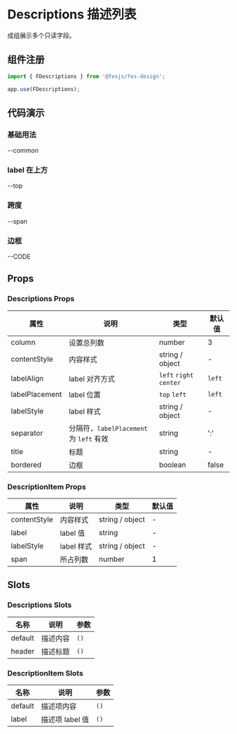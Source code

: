 # Descriptions 描述列表

成组展示多个只读字段。

## 组件注册

```js
import { FDescriptions } from '@fesjs/fes-design';

app.use(FDescriptions);
```

## 代码演示

### 基础用法

--common

### label 在上方

--top

### 跨度

--span

### 边框

--CODE

## Props

### Descriptions Props

| 属性           | 说明                                    | 类型                    | 默认值 |
| -------------- | --------------------------------------- | ----------------------- | ------ |
| column         | 设置总列数                              | number                  | 3      |
| contentStyle   | 内容样式                                | string / object         | -      |
| labelAlign     | label 对齐方式                          | `left` `right` `center` | `left` |
| labelPlacement | label 位置                              | `top` `left`            | `left` |
| labelStyle     | label 样式                              | string / object         | -      |
| separator      | 分隔符，`labelPlacement` 为 `left` 有效 | string                  | ':'    |
| title          | 标题                                    | string                  | -      |
| bordered       | 边框                                    | boolean                 | false  |

### DescriptionItem Props

| 属性         | 说明       | 类型            | 默认值 |
| ------------ | ---------- | --------------- | ------ |
| contentStyle | 内容样式   | string / object | -      |
| label        | label 值   | string          | -      |
| labelStyle   | label 样式 | string / object | -      |
| span         | 所占列数   | number          | 1      |

## Slots

### Descriptions Slots

| 名称    | 说明     | 参数 |
| ------- | -------- | ---- |
| default | 描述内容 | `()` |
| header  | 描述标题 | `()` |

### DescriptionItem Slots

| 名称    | 说明            | 参数 |
| ------- | --------------- | ---- |
| default | 描述项内容      | `()` |
| label   | 描述项 label 值 | `()` |
